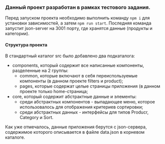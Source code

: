 ### Данный проект разработан в рамках тестового задания.

Перед запуском проекта необходимо выполнить команду `npm i` для установки зависимостей, а затем `npm run start`. Последняя команда запустит json-server на 3001 порту, где хранятся данные (продукты и категории).

#### Структура проекта
В стандартный каталог src было добавлено два подкаталога:
- components, который содержит все написанные компоненты, разделенные на 2 группы:
  -   common, которые включают в себя переиспользуемые компоненты (в данном проекте filters и product);
  -   pages, которые содержат целые страницы приложения (в данном проекте только home-страница;
- core, который содержит абстрактные данные и элементы:
  -   среди абстрактных компонентов - выпадающее меню, которое использовалось для отображения критериев сортировки;
  -   среди абстрактных данных - интерфейсы для типов Producr, Category и Sort.

Как уже отмечалось, данные приложения берутся с json-сервера, содержимое которого описывается в файле data.json в корневом каталоге.

